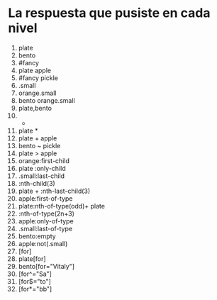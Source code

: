 # La respuesta que pusiste en cada nivel
1.  plate
2.  bento
3.  #fancy
4.  plate apple
5.  #fancy pickle
6.  .small
7.  orange.small
8.  bento orange.small
9.  plate,bento
10. *
11. plate *
12. plate + apple
13. bento ~ pickle
14. plate > apple
15. orange:first-child
16. plate :only-child
17. .small:last-child 
18. :nth-child(3)
19. plate + :nth-last-child(3)
20. apple:first-of-type
21. plate:nth-of-type(odd)+ plate 
22. :nth-of-type(2n+3)
23. apple:only-of-type 
24. .small:last-of-type 
25. bento:empty
26. apple:not(.small)
27. [for]
28. plate[for]
29. bento[for="Vitaly"]
30. [for^="Sa"]
31. [for$="to"] 
32. [for*="bb"]

